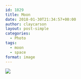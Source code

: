 ```yaml
---
id: 1829
title: Moon
date: 2018-01-30T21:34:57+00:00
author: claycarson
layout: post-simple
categories: 
  - Photo
tags:
  - moon
  - space
format: image
---
```

<img src="http://claycarson.net/wp-content/uploads/2018/01/moon-1.jpg"/>
<!--more-->